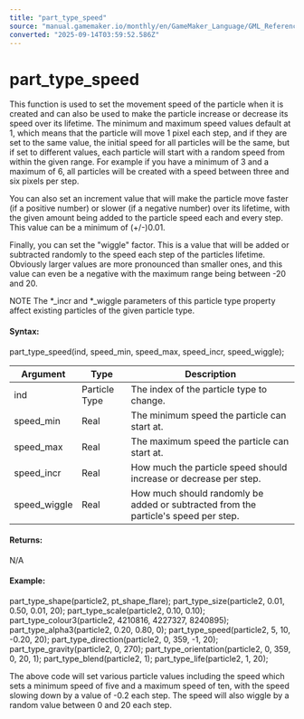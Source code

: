 ```yaml
---
title: "part_type_speed"
source: "manual.gamemaker.io/monthly/en/GameMaker_Language/GML_Reference/Drawing/Particles/Particle_Types/part_type_speed.htm"
converted: "2025-09-14T03:59:52.586Z"
---
```


# part\_type\_speed

This function is used to set the movement speed of the particle when it is created and can also be used to make the particle increase or decrease its speed over its lifetime. The minimum and maximum speed values default at 1, which means that the particle will move 1 pixel each step, and if they are set to the same value, the initial speed for all particles will be the same, but if set to different values, each particle will start with a random speed from within the given range. For example if you have a minimum of 3 and a maximum of 6, all particles will be created with a speed between three and six pixels per step.

You can also set an increment value that will make the particle move faster (if a positive number) or slower (if a negative number) over its lifetime, with the given amount being added to the particle speed each and every step. This value can be a minimum of (+/-)0.01.

Finally, you can set the "wiggle" factor. This is a value that will be added or subtracted randomly to the speed each step of the particles lifetime. Obviously larger values are more pronounced than smaller ones, and this value can even be a negative with the maximum range being between -20 and 20.

NOTE The \*\_incr and \*\_wiggle parameters of this particle type property affect existing particles of the given particle type.

#### Syntax:

part\_type\_speed(ind, speed\_min, speed\_max, speed\_incr, speed\_wiggle);

| Argument | Type | Description |
| --- | --- | --- |
| ind | Particle Type | The index of the particle type to change. |
| speed_min | Real | The minimum speed the particle can start at. |
| speed_max | Real | The maximum speed the particle can start at. |
| speed_incr | Real | How much the particle speed should increase or decrease per step. |
| speed_wiggle | Real | How much should randomly be added or subtracted from the particle's speed per step. |

#### Returns:

N/A

#### Example:

part\_type\_shape(particle2, pt\_shape\_flare);
part\_type\_size(particle2, 0.01, 0.50, 0.01, 20);
part\_type\_scale(particle2, 0.10, 0.10);
part\_type\_colour3(particle2, 4210816, 4227327, 8240895);
part\_type\_alpha3(particle2, 0.20, 0.80, 0);
part\_type\_speed(particle2, 5, 10, -0.20, 20);
part\_type\_direction(particle2, 0, 359, -1, 20);
part\_type\_gravity(particle2, 0, 270);
part\_type\_orientation(particle2, 0, 359, 0, 20, 1);
part\_type\_blend(particle2, 1);
part\_type\_life(particle2, 1, 20);

The above code will set various particle values including the speed which sets a minimum speed of five and a maximum speed of ten, with the speed slowing down by a value of -0.2 each step. The speed will also wiggle by a random value between 0 and 20 each step.